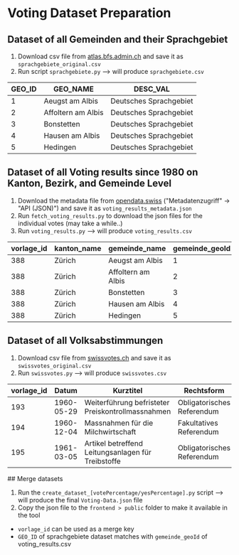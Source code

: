# Voting Dataset Preparation

## Dataset of all Gemeinden and their Sprachgebiet

1. Download csv file from [atlas.bfs.admin.ch](https://www.atlas.bfs.admin.ch/maps/13/de/17138_17137_235_227/26599.html) and save it as `sprachgebiete_original.csv`
2. Run script `sprachgebiete.py` --> will produce `sprachgebiete.csv`

| GEO_ID | GEO_NAME          | DESC_VAL               |
|--------|-------------------|------------------------|
| 1      | Aeugst am Albis   | Deutsches Sprachgebiet |
| 2      | Affoltern am Albis| Deutsches Sprachgebiet |
| 3      | Bonstetten        | Deutsches Sprachgebiet |
| 4      | Hausen am Albis   | Deutsches Sprachgebiet |
| 5      | Hedingen          | Deutsches Sprachgebiet |


## Dataset of all Voting results since 1980 on Kanton, Bezirk, and Gemeinde Level

1. Download the metadata file from [opendata.swiss](https://opendata.swiss/de/dataset/echtzeitdaten-am-abstimmungstag-zu-eidgenoessischen-abstimmungsvorlagen) ("Metadatenzugriff" -> "API (JSON)") and save it as `voting_results_metadata.json`
2. Run `fetch_voting_results.py` to download the json files for the individual votes (may take a while..)
3. Run `voting_results.py` --> will produce `voting_results.csv`

| vorlage_id | kanton_name | gemeinde_name     | gemeinde_geoId | gemeinde_yesPercentage |
|---------------|-------------|-------------------|----------------|------------------------|
| 388          | Zürich      | Aeugst am Albis   | 1              | 45.82278481            |
| 388          | Zürich      | Affoltern am Albis| 2              | 42.41821397            |
| 388          | Zürich      | Bonstetten        | 3              | 51.218062983           |
| 388          | Zürich      | Hausen am Albis   | 4              | 44.277673546           |
| 388          | Zürich      | Hedingen          | 5              | 45.313710302           |


## Dataset of all Volksabstimmungen

1. Download csv file from [swissvotes.ch](https://swissvotes.ch/page/dataset) and save it as `swissvotes_original.csv`
2. Run `swissvotes.py` --> will produce `swissvotes.csv`

| vorlage_id | Datum       | Kurztitel                                         | Rechtsform               | Politikbereich | Departement | Bundesrat | Parlament   | Nationalrat | Ständerat   |
|------------|-------------|--------------------------------------------------|--------------------------|----------------|-------------|-----------|-------------|-------------|-------------|
| 193        | 1960-05-29  | Weiterführung befristeter Preiskontrollmassnahmen | Obligatorisches Referendum | Wirtschaft     | WBF         | N/A       | Befürwortend | Befürwortend | Befürwortend |
| 194        | 1960-12-04  | Massnahmen für die Milchwirtschaft                | Fakultatives Referendum   | Landwirtschaft | WBF         | Befürwortend | Befürwortend | Befürwortend | Befürwortend |
| 195        | 1961-03-05  | Artikel betreffend Leitungsanlagen für Treibstoffe| Obligatorisches Referendum | Energie        | UVEK        | N/A       | Befürwortend | Befürwortend | Befürwortend |




## Merge datasets

1. Run the `create_dataset_[votePercentage/yesPercentage].py` script --> will produce the final `Voting-Data.json` file
2. Copy the json file to the `frontend > public` folder to make it available in the tool


- `vorlage_id` can be used as a merge key
- `GEO_ID` of sprachgebiete dataset matches with `gemeinde_geoId` of voting_results.csv
